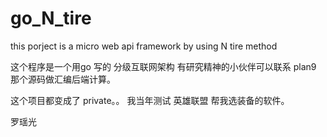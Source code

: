 # go_N_tire
this porject is a micro web api framework by using N tire method

这个程序是一个用go 写的 分级互联网架构 有研究精神的小伙伴可以联系 plan9 那个源码做汇编后端计算。

这个项目都变成了 private。。 我当年测试 英雄联盟 帮我选装备的软件。


罗瑶光

